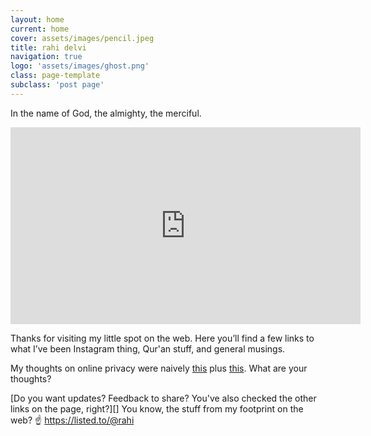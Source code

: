 ```yaml
---
layout: home
current: home
cover: assets/images/pencil.jpeg
title: rahi delvi
navigation: true
logo: 'assets/images/ghost.png'
class: page-template
subclass: 'post page'
---
```


In the name of God, the almighty, the merciful.

<iframe width="560" height="315" src="https://www.youtube.com/embed/7z45FT3RRVc?start=892" frameborder="0" allow="accelerometer; autoplay; encrypted-media; gyroscope; picture-in-picture" allowfullscreen></iframe>

Thanks for visiting my little spot on the web. Here you’ll find a few links to what I’ve been Instagram thing, Qur'an stuff, and general musings.

My thoughts on online privacy were naively [this][1] plus [this][2]. What are your thoughts?

[Do you want updates? Feedback to share? You've also checked the other links on the page, right?][] You know, the stuff from my footprint on the web? ☝ https://listed.to/@rahi

[1]: https://www.socialprofit.us
[2]: https://youtu.be/VUwBcTgzbtU?t=2291
